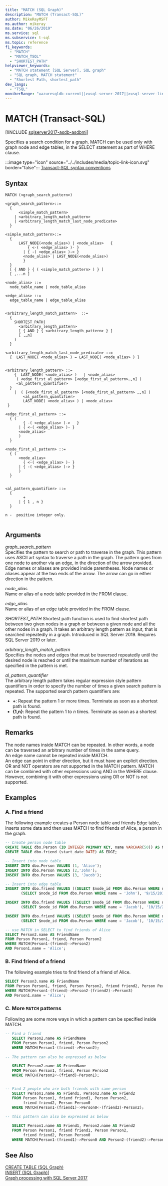 ```yaml
---
title: "MATCH (SQL Graph)"
description: "MATCH (Transact-SQL)"
author: MikeRayMSFT
ms.author: mikeray
ms.date: "06/26/2019"
ms.service: sql
ms.subservice: t-sql
ms.topic: reference
f1_keywords:
  - "MATCH"
  - "MATCH_TSQL"
  - "SHORTEST_PATH"
helpviewer_keywords:
  - "MATCH statement [SQL Server], SQL graph"
  - "SQL graph, MATCH statement"
  - "Shortest Path, shortest_path"
dev_langs:
  - "TSQL"
monikerRange: "=azuresqldb-current||>=sql-server-2017||>=sql-server-linux-2017||=azuresqldb-mi-current"
---
```

# MATCH (Transact-SQL)
[!INCLUDE [sqlserver2017-asdb-asdbmi](../../includes/applies-to-version/sqlserver2017-asdb-asdbmi.md)]

  Specifies a search condition for a graph. MATCH can be used only with graph node and edge tables, in the SELECT statement as part of  WHERE clause. 
  
 :::image type="icon" source="../../includes/media/topic-link-icon.svg" border="false"::: [Transact-SQL syntax conventions](../../t-sql/language-elements/transact-sql-syntax-conventions-transact-sql.md)  
  
## Syntax  
  
```syntaxsql
MATCH (<graph_search_pattern>)

<graph_search_pattern>::=
  {  
      <simple_match_pattern> 
    | <arbitrary_length_match_pattern>  
    | <arbitrary_length_match_last_node_predicate> 
  }

<simple_match_pattern>::=
  {
      LAST_NODE(<node_alias>) | <node_alias>   { 
          { <-( <edge_alias> )- } 
        | { -( <edge_alias> )-> }
        <node_alias> | LAST_NODE(<node_alias>)
        } 
  }
  [ { AND } { ( <simple_match_pattern> ) } ]
  [ ,...n ]

<node_alias> ::=
  node_table_name | node_table_alias 

<edge_alias> ::=
  edge_table_name | edge_table_alias


<arbitrary_length_match_pattern>  ::=
  { 
    SHORTEST_PATH( 
      <arbitrary_length_pattern> 
      [ { AND } { <arbitrary_length_pattern> } ] 
      [ ,…n] 
    )
  } 

<arbitrary_length_match_last_node_predicate> ::=
  {  LAST_NODE( <node_alias> ) = LAST_NODE( <node_alias> ) }


<arbitrary_length_pattern> ::=
	{  LAST_NODE( <node_alias> )   | <node_alias>
     ( <edge_first_al_pattern> [<edge_first_al_pattern>…,n] )
     <al_pattern_quantifier> 
  }
 	|  ( {<node_first_al_pattern> [<node_first_al_pattern> …,n] )
  	  	<al_pattern_quantifier> 
        LAST_NODE( <node_alias> ) | <node_alias> 
 }
	
<edge_first_al_pattern> ::=
  { (  
        { -( <edge_alias> )->   } 
      | { <-( <edge_alias> )- } 
      <node_alias>
	  ) 
  } 

<node_first_al_pattern> ::=
  { ( 
      <node_alias> 
        { <-( <edge_alias> )- } 
      | { -( <edge_alias> )-> }
 	  ) 
  } 


<al_pattern_quantifier> ::=
  {
	    +
	  | { 1 , n }
  }

n -  positive integer only.
 
```

## Arguments
*graph_search_pattern*  
Specifies the pattern to search or path to traverse in the graph. This pattern uses ASCII art syntax to traverse a path in the graph. The pattern goes from one node to another via an edge, in the direction of the arrow provided. Edge names or aliases are provided inside parentheses. Node names or aliases appear at the two ends of the arrow. The arrow can go in either direction in the pattern.

*node_alias*  
Name or alias of a node table provided in the FROM clause.

*edge_alias*  
Name or alias of an edge table provided in the FROM clause.

*SHORTEST_PATH*
Shortest path function is used to find shortest path between two given nodes in a graph or between a given node and all the other nodes in a graph. It takes an arbitrary length pattern as input, that is searched repeatedly in a graph. Introduced in SQL Server 2019. Requires SQL Server 2019 or later.

*arbitrary_length_match_pattern*  
Specifies the nodes and edges that must be traversed repeatedly until the desired node is reached or until the maximum number of iterations as specified in the pattern is met. 

*al_pattern_quantifier*   
The arbitrary length pattern takes regular expression style pattern quantifiers in order to specify the number of times a given search pattern is repeated. The supported search pattern quantifiers are:   
* **+**: Repeat the pattern 1 or more times. Terminate as soon as a shortest path is found.    
* **{1,n}**: Repeat the pattern 1 to *n* times. Terminate as soon as a shortest path is found.     

## Remarks  
The node names inside MATCH can be repeated.  In other words, a node can be traversed an arbitrary number of times in the same query.  
An edge name cannot be repeated inside MATCH.  
An edge can point in either direction, but it must have an explicit direction.  
OR and NOT operators are not supported in the MATCH pattern. 
MATCH can be combined with other expressions using AND in the WHERE clause. However, combining it with other expressions using OR or NOT is not supported. 

## Examples  
### A.  Find a friend 
 The following example creates a Person node table and friends Edge table, inserts some data and then uses MATCH to find friends of Alice, a person in the graph.

 ```sql
 -- Create person node table
 CREATE TABLE dbo.Person (ID INTEGER PRIMARY KEY, name VARCHAR(50)) AS NODE;
 CREATE TABLE dbo.friend (start_date DATE) AS EDGE;

 -- Insert into node table
 INSERT INTO dbo.Person VALUES (1, 'Alice');
 INSERT INTO dbo.Person VALUES (2,'John');
 INSERT INTO dbo.Person VALUES (3, 'Jacob');

-- Insert into edge table
INSERT INTO dbo.friend VALUES ((SELECT $node_id FROM dbo.Person WHERE name = 'Alice'),
        (SELECT $node_id FROM dbo.Person WHERE name = 'John'), '9/15/2011');

INSERT INTO dbo.friend VALUES ((SELECT $node_id FROM dbo.Person WHERE name = 'Alice'),
        (SELECT $node_id FROM dbo.Person WHERE name = 'Jacob'), '10/15/2011');

INSERT INTO dbo.friend VALUES ((SELECT $node_id FROM dbo.Person WHERE name = 'John'),
        (SELECT $node_id FROM dbo.Person WHERE name = 'Jacob'), '10/15/2012');

-- use MATCH in SELECT to find friends of Alice
SELECT Person2.name AS FriendName
FROM Person Person1, friend, Person Person2
WHERE MATCH(Person1-(friend)->Person2)
AND Person1.name = 'Alice';
 ```

 ### B.  Find friend of a friend
 The following example tries to find friend of a friend of Alice. 

 ```sql
SELECT Person3.name AS FriendName 
FROM Person Person1, friend, Person Person2, friend friend2, Person Person3
WHERE MATCH(Person1-(friend)->Person2-(friend2)->Person3)
AND Person1.name = 'Alice';
 ```

### C.  More `MATCH` patterns
 Following are some more ways in which a pattern can be specified inside MATCH.

 ```sql
 -- Find a friend
    SELECT Person2.name AS FriendName
    FROM Person Person1, friend, Person Person2
    WHERE MATCH(Person1-(friend)->Person2);
    
-- The pattern can also be expressed as below

    SELECT Person2.name AS FriendName
    FROM Person Person1, friend, Person Person2 
    WHERE MATCH(Person2<-(friend)-Person1);


-- Find 2 people who are both friends with same person
    SELECT Person1.name AS Friend1, Person2.name AS Friend2
    FROM Person Person1, friend friend1, Person Person2, 
         friend friend2, Person Person0
    WHERE MATCH(Person1-(friend1)->Person0<-(friend2)-Person2);
    
-- this pattern can also be expressed as below

    SELECT Person1.name AS Friend1, Person2.name AS Friend2
    FROM Person Person1, friend friend1, Person Person2, 
         friend friend2, Person Person0
    WHERE MATCH(Person1-(friend1)->Person0 AND Person2-(friend2)->Person0);
 ```
 

## See Also  
 [CREATE TABLE &#40;SQL Graph&#41;](../../t-sql/statements/create-table-sql-graph.md)   
 [INSERT (SQL Graph)](../../t-sql/statements/insert-sql-graph.md)]  
 [Graph processing with SQL Server 2017](../../relational-databases/graphs/sql-graph-overview.md)  
